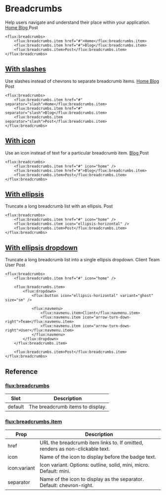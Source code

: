#  Breadcrumbs 
Help users navigate and understand their place within your application. 
[ Home ](https://fluxui.dev/components/breadcrumbs)
[ Blog ](https://fluxui.dev/components/breadcrumbs)
Post 
 
```
<flux:breadcrumbs>
    <flux:breadcrumbs.item href="#">Home</flux:breadcrumbs.item>
    <flux:breadcrumbs.item href="#">Blog</flux:breadcrumbs.item>
    <flux:breadcrumbs.item>Post</flux:breadcrumbs.item>
</flux:breadcrumbs>
```

##  [With slashes](https://fluxui.dev/components/breadcrumbs#with-slashes)
Use slashes instead of chevrons to separate breadcrumb items.
[ Home ](https://fluxui.dev/components/breadcrumbs)
[ Blog ](https://fluxui.dev/components/breadcrumbs)
Post 
 
```
<flux:breadcrumbs>
    <flux:breadcrumbs.item href="#" separator="slash">Home</flux:breadcrumbs.item>
    <flux:breadcrumbs.item href="#" separator="slash">Blog</flux:breadcrumbs.item>
    <flux:breadcrumbs.item separator="slash">Post</flux:breadcrumbs.item>
</flux:breadcrumbs>
```

##  [With icon](https://fluxui.dev/components/breadcrumbs#with-icon)
Use an icon instead of text for a particular breadcrumb item.
[ ](https://fluxui.dev/components/breadcrumbs)
[ Blog ](https://fluxui.dev/components/breadcrumbs)
Post 
 
```
<flux:breadcrumbs>
    <flux:breadcrumbs.item href="#" icon="home" />
    <flux:breadcrumbs.item href="#">Blog</flux:breadcrumbs.item>
    <flux:breadcrumbs.item>Post</flux:breadcrumbs.item>
</flux:breadcrumbs>
```

##  [With ellipsis](https://fluxui.dev/components/breadcrumbs#with-ellipsis)
Truncate a long breadcrumb list with an ellipsis.
[ ](https://fluxui.dev/components/breadcrumbs)
Post 
 
```
<flux:breadcrumbs>
    <flux:breadcrumbs.item href="#" icon="home" />
    <flux:breadcrumbs.item icon="ellipsis-horizontal" />
    <flux:breadcrumbs.item>Post</flux:breadcrumbs.item>
</flux:breadcrumbs>
```

##  [With ellipsis dropdown](https://fluxui.dev/components/breadcrumbs#with-ellipsis-dropdown)
Truncate a long breadcrumb list into a single ellipsis dropdown.
[ ](https://fluxui.dev/components/breadcrumbs)
Client  Team  User 
Post 
 
```
<flux:breadcrumbs>
    <flux:breadcrumbs.item href="#" icon="home" />

    <flux:breadcrumbs.item>
        <flux:dropdown>
            <flux:button icon="ellipsis-horizontal" variant="ghost" size="sm" />

            <flux:navmenu>
                <flux:navmenu.item>Client</flux:navmenu.item>
                <flux:navmenu.item icon="arrow-turn-down-right">Team</flux:navmenu.item>
                <flux:navmenu.item icon="arrow-turn-down-right">User</flux:navmenu.item>
            </flux:navmenu>
        </flux:dropdown>
    </flux:breadcrumbs.item>

    <flux:breadcrumbs.item>Post</flux:breadcrumbs.item>
</flux:breadcrumbs>
```

##  Reference 
###  [flux:breadcrumbs](https://fluxui.dev/components/breadcrumbs#fluxbreadcrumbs)
Slot |  Description  
---|---  
default  |  The breadcrumb items to display.  
###  [flux:breadcrumbs.item](https://fluxui.dev/components/breadcrumbs#fluxbreadcrumbsitem)
Prop |  Description  
---|---  
href  |  URL the breadcrumb item links to. If omitted, renders as non-clickable text.  
icon  |  Name of the icon to display before the badge text.  
icon:variant  |  Icon variant. Options: outline, solid, mini, micro. Default: mini.  
separator  |  Name of the icon to display as the separator. Default: chevron-right.  
